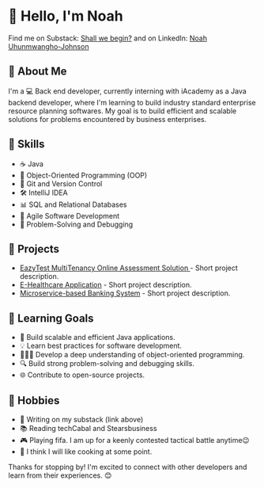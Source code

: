 
# 👋 Hello, I'm Noah 

Find me on Substack: [Shall we begin?](https://oneofakind.substack.com/?utm_source=substack&utm_medium=web&utm_campaign=substack_profile)
and on LinkedIn: [Noah Uhunmwangho-Johnson](https://www.linkedin.com/in/osaserenoahjohnson)

## 📝 About Me

I'm a 💻 Back end developer, currently interning with iAcademy as a Java backend developer, where I'm learning to build industry standard enterprise resource planning softwares. My goal is to build efficient and scalable solutions for problems encountered by business enterprises.

## 🔧 Skills

- ☕ Java
- 🎨 Object-Oriented Programming (OOP)
- 🌲 Git and Version Control
- 🛠️ IntelliJ IDEA
- 📊 SQL and Relational Databases
- 🚀 Agile Software Development
- 🔎 Problem-Solving and Debugging

## 🚀 Projects

- [EazyTest MultiTenancy Online Assessment Solution ](https://github.com/serethewind/EazyTestMonolith) - Short project description.
- [E-Healthcare Application](https://github.com/serethewind/neoclan2.0) - Short project description.
- [Microservice-based Banking System](https://github.com/serethewind/e-healthcare) - Short project description.

## 🎯 Learning Goals

- 🌟 Build scalable and efficient Java applications.
- 💡 Learn best practices for software development.
- 🧑‍🤝‍🧑 Develop a deep understanding of object-oriented programming.
- 🔍 Build strong problem-solving and debugging skills.
- 🌐 Contribute to open-source projects.

## 🎉 Hobbies

- 📝 Writing on my substack (link above)
- 📚 Reading techCabal and Stearsbusiness
- 🎮 Playing fifa. I am up for a keenly contested tactical battle anytime😉
- 🍳 I think I will like cooking at some point.

Thanks for stopping by! I'm excited to connect with other developers and learn from their experiences. 😊
